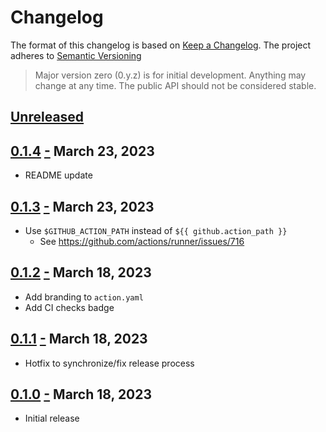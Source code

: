# Changelog

The format of this changelog is based on [Keep a Changelog](http://keepachangelog.com/en/1.0.0/).
The project adheres to [Semantic Versioning](http://semver.org/spec/v2.0.0.html)

> Major version zero (0.y.z) is for initial development. Anything may change at any time.
> The public API should not be considered stable.

## [Unreleased]

## [0.1.4] <a name="0.1.4" href="#0.1.4">-</a> March 23, 2023

- README update

## [0.1.3] <a name="0.1.3" href="#0.1.3">-</a> March 23, 2023

- Use `$GITHUB_ACTION_PATH` instead of `${{ github.action_path }}`
  - See https://github.com/actions/runner/issues/716

## [0.1.2] <a name="0.1.2" href="#0.1.2">-</a> March 18, 2023

- Add branding to `action.yaml`
- Add CI checks badge

## [0.1.1] <a name="0.1.1" href="#0.1.1">-</a> March 18, 2023

- Hotfix to synchronize/fix release process

## [0.1.0] <a name="0.1.0" href="#0.1.0">-</a> March 18, 2023

- Initial release

[unreleased]: https://github.com/jamestrousdale/github-app-jwt-token/compare/0.1.4...HEAD
[0.1.4]: https://github.com/jamestrousdale/github-app-jwt-token/compare/0.1.3...0.1.4
[0.1.3]: https://github.com/jamestrousdale/github-app-jwt-token/compare/0.1.2...0.1.3
[0.1.2]: https://github.com/jamestrousdale/github-app-jwt-token/compare/0.1.1...0.1.2
[0.1.1]: https://github.com/jamestrousdale/github-app-jwt-token/compare/0.1.0...0.1.1
[0.1.0]: https://github.com/jamestrousdale/github-app-jwt-token/compare/25d92ec344a3ce2f1516cacad5745f92ab3cf0ba...0.1.0
